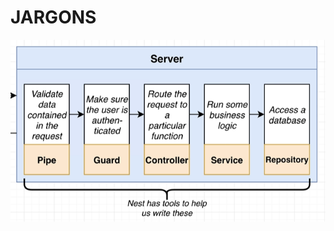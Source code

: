# JARGONS

<p align="center">
<img src="https://github.com/karankumarshreds/NestMessagesApp/blob/master/img/jargons.PNG"/>
</p>
